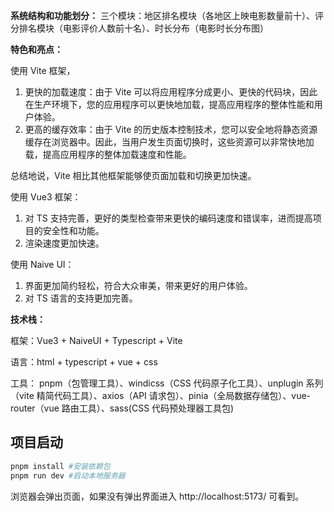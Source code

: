 **系统结构和功能划分：**
三个模块：地区排名模块（各地区上映电影数量前十）、评分排名模块（电影评价人数前十名）、时长分布（电影时长分布图）

**特色和亮点：**

使用 Vite 框架，

1. 更快的加载速度：由于 Vite 可以将应用程序分成更小、更快的代码块，因此在生产环境下，您的应用程序可以更快地加载，提高应用程序的整体性能和用户体验。
2. 更高的缓存效率：由于 Vite 的历史版本控制技术，您可以安全地将静态资源缓存在浏览器中。因此，当用户发生页面切换时，这些资源可以非常快地加载，提高应用程序的整体加载速度和性能。

总结地说，Vite 相比其他框架能够使页面加载和切换更加快速。

使用 Vue3 框架：

1. 对 TS 支持完善，更好的类型检查带来更快的编码速度和错误率，进而提高项目的安全性和功能。
2. 渲染速度更加快速。

使用 Naive UI：

1. 界面更加简约轻松，符合大众审美，带来更好的用户体验。
2. 对 TS 语言的支持更加完善。

**技术栈：**

框架：Vue3 + NaiveUI + Typescript + Vite

语言：html + typescript + vue + css

工具： pnpm（包管理工具）、windicss（CSS 代码原子化工具）、unplugin 系列（vite 精简代码工具）、axios（API 请求包）、pinia（全局数据存储包）、vue-router（vue 路由工具）、sass(CSS 代码预处理器工具包)

## 项目启动

```sh
pnpm install #安装依赖包
pnpm run dev #启动本地服务器
```

浏览器会弹出页面，如果没有弹出界面进入 http://localhost:5173/ 可看到。
